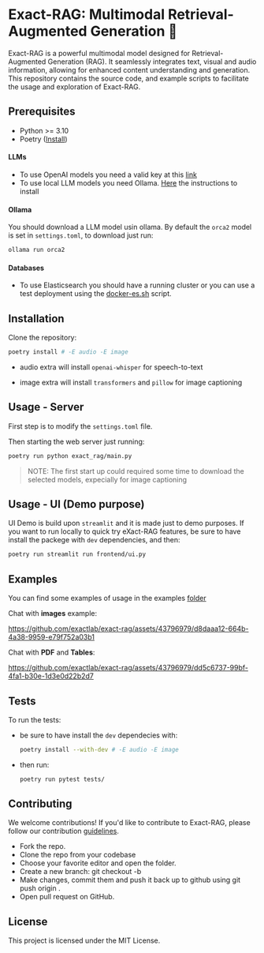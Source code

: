 # Exact-RAG: Multimodal Retrieval-Augmented Generation :dart:

Exact-RAG is a powerful multimodal model designed for Retrieval-Augmented Generation (RAG). It seamlessly integrates text, visual and audio information, allowing for enhanced content understanding and generation. This repository contains the source code, and example scripts to facilitate the usage and exploration of Exact-RAG.

## Prerequisites

* Python >= 3.10
* Poetry ([Install](https://python-poetry.org/docs/))

#### LLMs
* To use OpenAI models you need a valid key at this [link](https://platform.openai.com/api-key)
* To use local LLM models you need Ollama. [Here](https://ollama.ai/download) the instructions to install

#### Ollama
You should download a LLM model usin ollama. By default the `orca2` model is set in `settings.toml`, to download just run:

```bash
ollama run orca2
```

#### Databases
* To use Elasticsearch you should have a running cluster or you can use a test deployment using the [docker-es.sh](./scripts/docker-es.sh) script.


## Installation

Clone the repository:

```bash
poetry install # -E audio -E image
```

* audio extra will install `openai-whisper` for speech-to-text

* image extra will install `transformers` and `pillow` for image captioning

## Usage - Server

First step is to modify the `settings.toml` file.

Then starting the web server just running:

```bash
poetry run python exact_rag/main.py
```

> NOTE: The first start up could required some time to download the selected models, expecially for image captioning

## Usage - UI (Demo purpose)

UI Demo is build upon `streamlit` and it is made just to demo purposes.
If you want to run locally to quick try eXact-RAG features, be sure to have install the packege with `dev` dependencies, and then:

```bash
poetry run streamlit run frontend/ui.py
```

## Examples

You can find some examples of usage in the examples [folder](./examples/)

Chat with __images__ example:

https://github.com/exactlab/exact-rag/assets/43796979/d8daaa12-664b-4a38-9959-e79f752a03b1

Chat with __PDF__ and __Tables__:

https://github.com/exactlab/exact-rag/assets/43796979/dd5c6737-99bf-4fa1-b30e-1d3e0d22b2d7



## Tests

To run the tests:
* be sure to have install the `dev` dependecies with:
    ```bash
    poetry install --with-dev # -E audio -E image
    ```
* then run:
    ```bash
    poetry run pytest tests/
    ```

## Contributing

We welcome contributions! If you'd like to contribute to Exact-RAG, please follow our contribution [guidelines](CONTRIBUTING.md).


* Fork the repo.
* Clone the repo from your codebase
* Choose your favorite editor and open the folder.
* Create a new branch: git checkout -b  <branch-name>
* Make changes, commit them and push it back up to github using git  push origin <your-branch-name>.
* Open pull request on GitHub.


## License

This project is licensed under the MIT License.
